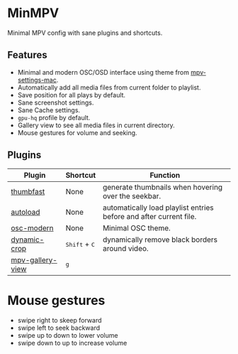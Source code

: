 # MinMPV

Minimal MPV config with sane plugins and shortcuts.

## Features

- Minimal and modern OSC/OSD interface using theme from
  [mpv-settings-mac](https://github.com/xiaoleichen/mpv-settings-mac).
- Automatically add all media files from current folder to playlist.
- Save position for all plays by default.
- Sane screenshot settings.
- Sane Cache settings.
- `gpu-hq` profile by default.
- Gallery view to see all media files in current directory.
- Mouse gestures for volume and seeking.

## Plugins

| Plugin                                                                                   | Shortcut                        | Function                                                           |
| ---------------------------------------------------------------------------------------- | ------------------------------- | ------------------------------------------------------------------ |
| [thumbfast](https://github.com/po5/thumbfast)                                            | None                            | generate thumbnails when hovering over the seekbar.                |
| [autoload](https://github.com/noelsimbolon/mpv-config/blob/windows/scripts/autoload.lua) | None                            | automatically load playlist entries before and after current file. |
| [osc-modern](https://github.com/Blacksuan19/mpv-conf/blob/master/scripts/osc_modern.lua) | None                            | Minimal OSC theme.                                                 |
| [dynamic-crop](https://github.com/Ashyni/mpv-scripts#dynamic-croplua)                    | <kbd>Shift</kbd> + <kbd>C</kbd> | dynamically remove black borders around video.                     |
| [mpv-gallery-view](https://github.com/occivink/mpv-gallery-view)                         | <kbd>g</kbd>                    |

# Mouse gestures

- swipe right to skeep forward
- swipe left to seek backward
- swipe up to down to lower volume
- swipe down to up to increase volume
